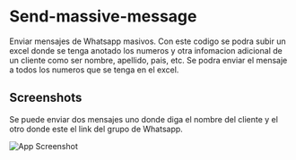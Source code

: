 # Send-massive-message
Enviar mensajes de Whatsapp masivos. Con este codigo se podra subir un excel donde se tenga anotado los numeros y otra infomacion adicional de un cliente como ser nombre, apellido, pais, etc. Se podra enviar el mensaje a todos los numeros que se tenga en el excel.
## Screenshots
Se puede enviar dos mensajes uno donde diga el nombre del cliente y el otro donde este el link del grupo de Whatsapp.

![App Screenshot](https://i.postimg.cc/8zvFQMBN/Whats-App-Image-2024-05-16-at-12-15-22-AM.jpg)
